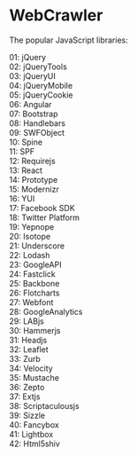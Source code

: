 # WebCrawler
The popular JavaScript libraries:  

01: jQuery  
02: jQueryTools  
03: jQueryUI  
04: jQueryMobile  
05: jQueryCookie  
06: Angular  
07: Bootstrap  
08: Handlebars  
09: SWFObject  
10: Spine  
11: SPF  
12: Requirejs  
13: React  
14: Prototype  
15: Modernizr  
16: YUI  
17: Facebook SDK  
18: Twitter Platform  
19: Yepnope  
20: Isotope  
21: Underscore  
22: Lodash  
23: GoogleAPI  
24: Fastclick  
25: Backbone  
26: Flotcharts  
27: Webfont  
28: GoogleAnalytics  
29: LABjs  
30: Hammerjs  
31: Headjs  
32: Leaflet  
33: Zurb  
34: Velocity  
35: Mustache  
36: Zepto  
37: Extjs  
38: Scriptaculousjs  
39: Sizzle  
40: Fancybox  
41: Lightbox  
42: Html5shiv  
